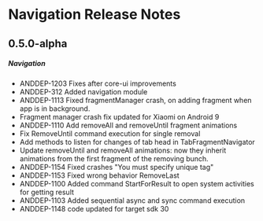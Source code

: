 # Navigation Release Notes

## 0.5.0-alpha
##### Navigation
* ANDDEP-1203 Fixes after core-ui improvements
* ANDDEP-312 Added navigation module
* ANDDEP-1113 Fixed fragmentManager crash, on adding fragment when app is in background.
* Fragment manager crash fix updated for Xiaomi on Android 9
* ANDDEP-1110 Add removeAll and removeUntil fragment animations
* Fix RemoveUntil command execution for single removal
* Add methods to listen for changes of tab head in TabFragmentNavigator
* Update removeUntil and removeAll animations: now they inherit animations from the first fragment of the removing bunch.
* ANDDEP-1154 Fixed crashes "You must specify unique tag"
* ANDDEP-1153 Fixed wrong behavior RemoveLast
* ANDDEP-1100 Added command StartForResult to open system activities for getting result
* ANDDEP-1103 Added sequential async and sync command execution
* ANDDEP-1148 code updated for target sdk 30
